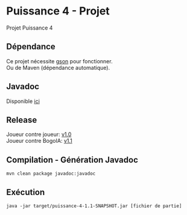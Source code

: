 # Puissance 4 - Projet

Projet Puissance 4

## Dépendance

Ce projet nécessite [gson](https://github.com/google/gson) pour fonctionner.<br>
Ou de Maven (dépendance automatique).

## Javadoc

Disponible [ici](https://upec.frederic94500.net/puissance-4/)

## Release

Joueur contre joueur: [v1.0](https://s3.frederic94500.net/2020/12/puissance-4-1.0.jar)<br>
Joueur contre BogoIA: [v1.1](https://s3.frederic94500.net/2020/12/puissance-4-1.1.jar)

## Compilation - Génération Javadoc

`mvn clean package javadoc:javadoc`

## Exécution

`java -jar target/puissance-4-1.1-SNAPSHOT.jar [fichier de partie]`